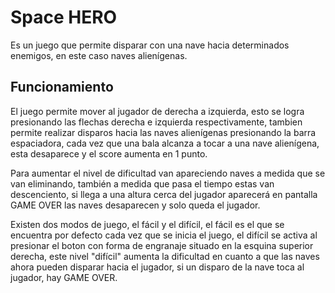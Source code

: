 
# Space HERO

Es un juego que permite disparar con una nave hacia determinados enemigos, en este caso naves alienígenas.




## Funcionamiento

El juego permite mover al jugador de derecha a izquierda, esto se logra presionando las flechas derecha e izquierda respectivamente, tambien permite realizar disparos hacia las naves alienígenas presionando la barra espaciadora, cada vez que una bala alcanza a tocar a una nave alienígena, esta desaparece y el score aumenta en 1 punto.

Para aumentar el nivel de dificultad van apareciendo naves a medida que se van eliminando, también a medida que pasa el tiempo estas van descenciento, si llega a una altura cerca del jugador aparecerá en pantalla GAME OVER las naves desaparecen y solo queda el jugador.


Existen dos modos de juego, el fácil y el difícil,
el fácil es el que se encuentra por defecto cada vez que se inicia el juego, el difícil se activa al presionar el boton con forma de engranaje situado en la esquina superior derecha, este nivel "difícil" aumenta la dificultad en cuanto a que las naves ahora pueden disparar hacia el jugador, si un disparo de la nave toca al jugador, hay GAME OVER.


